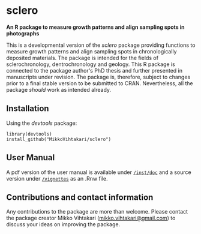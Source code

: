 sclero
======
**An R package to measure growth patterns and align sampling spots in photographs**

This is a developmental version of the *sclero* package providing functions to measure growth patterns and align sampling spots in chronologically deposited materials. The package is intended for the fields of sclerochronology, dentrochronology and geology. This R package is connected to the package author's PhD thesis and further presented in manuscripts under revision. The package is, therefore, subject to changes prior to a final stable version to be submitted to CRAN. Nevertheless, all the package *should* work as intended already.

Installation
-------
Using the *devtools* package:
```{r}
library(devtools)
install_github("MikkoVihtakari/sclero")
```

User Manual
-------
A pdf version of the user manual is available under [`/inst/doc`][doc] and a source version under [`/vignettes`][vignettes] as an .Rnw file.

Contributions and contact information
-------
Any contributions to the package are more than welcome. Please contact the package creator Mikko Vihtakari (<mikko.vihtakari@gmail.com>) to discuss your ideas on improving the package.

[doc]: https://github.com/MikkoVihtakari/sclero/tree/master/inst/doc
[vignettes]: https://github.com/MikkoVihtakari/sclero/tree/master/vignettes
